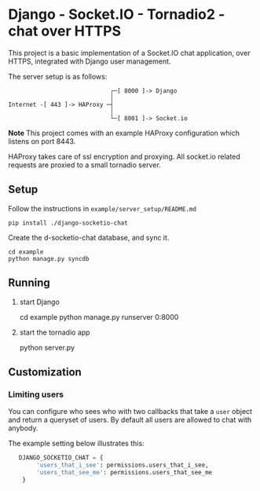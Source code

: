 # Django - Socket.IO - Tornadio2 - chat over HTTPS

This project is a basic implementation of a Socket.IO chat application, over HTTPS,
integrated with Django user management.

The server setup is as follows:

                                 ┌─[ 8000 ]-> Django
                                 │
    Internet -[ 443 ]-> HAProxy ─┤
                                 │
                                 └─[ 8001 ]-> Socket.io

**Note** This project comes with an example HAProxy configuration which listens on port 8443.

HAProxy takes care of ssl encryption and proxying. All socket.io related requests are proxied to
a small tornadio server.


## Setup

Follow the instructions in `example/server_setup/README.md`

    pip install ./django-socketio-chat

Create the d-socketio-chat database, and sync it.

    cd example
    python manage.py syncdb


## Running

1. start Django

    cd example
    python manage.py runserver 0:8000

2. start the tornadio app

    python server.py


## Customization

### Limiting users

You can configure who sees who with two callbacks that take a `user` object and return a queryset of users.
By default all users are allowed to chat with anybody.

The example setting below illustrates this:

```python
   DJANGO_SOCKETIO_CHAT = {
        'users_that_i_see': permissions.users_that_i_see,
        'users_that_see_me': permissions.users_that_see_me
    } 
```
